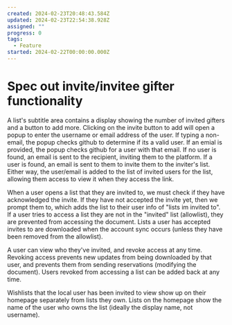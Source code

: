 ```yaml
---
created: 2024-02-23T20:48:43.584Z
updated: 2024-02-23T22:54:38.928Z
assigned: ""
progress: 0
tags:
  - Feature
started: 2024-02-22T00:00:00.000Z
---
```


# Spec out invite/invitee gifter functionality

A list's subtitle area contains a display showing the number of invited gifters and a button to add more.
Clicking on the invite button to add will open a popup to enter the username or email address of the user. If typing a non-email, the popup checks github to determine if its a valid user. If an emial is provided, the popup checks github for a user with that email. If no user is found, an email is sent to the recipient, inviting them to the platform. If a user is found, an email is sent to them to invite them to the inviter's list. Either way, the user/email is added to the list of invited users for the list, allowing them access to view it when they access the link.

When a user opens a list that they are invited to, we must check if they have acknowledged the invite. If they have not accepted the invite yet, then we prompt them to, which adds the list to their user info of "lists im invited to". If a user tries to access a list they are not in the "invited" list (allowlist), they are prevented from accessing the document. Lists a user has accepted invites to are downloaded when the account sync occurs (unless they have been removed from the allowlist).

A user can view who they've invited, and revoke access at any time. Revoking access prevents new updates from being downloaded by that user, and prevents them from sending reservations (modifying the document). Users revoked from accessing a list can be added back at any time.

Wishlists that the local user has been invited to view show up on their homepage separately from lists they own. Lists on the homepage show the name of the user who owns the list (ideally the display name, not username).
